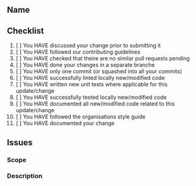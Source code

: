 <!-- THANK YOU FOR YOUR PULL REQUEST -->

## Name
<!-- Provide a brief (max. 80 chars) description of the change
Prefix this with the appropriate keyword: fix, feature, doc, … -->

## Checklist
1. [ ] You HAVE discussed your change prior to submitting it
1. [ ] You HAVE followed our contributing guidelines
1. [ ] You HAVE checked that theire are no similar pull requests pending
1. [ ] You HAVE done your changes in a separate branche
1. [ ] You HAVE only one commit (or squashed into all your commits)
1. [ ] You HAVE successfully linted locally new/modified code
1. [ ] You HAVE written new unit tests where applicable for this update/change
1. [ ] You HAVE successfully tested locally new/modified code
1. [ ] You HAVE documented all new/modified code related to this update/change
1. [ ] You HAVE followed the organisations style guide
1. [ ] You HAVE documented your change

## Issues
<!-- Enumerate all issues related issues one per line as `closes #XXXX` -->

### Scope
<!-- Please provide affected core subsystem(s). -->

### Description
<!-- Describe here the behaviour before/after your change -->
<!-- If bound to multiple issues, provided a consolidated view -->
<!-- When appropriate, indicate breaking changes this PR incurs -->
